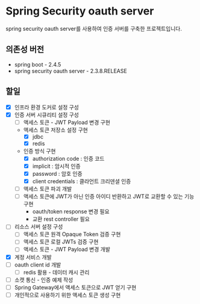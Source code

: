 # Spring Security oauth server

spring security oauth server를 사용하여 인증 서버를 구축한 프로젝트입니다.

## 의존성 버전

- spring boot - 2.4.5
- spring security oauth server - 2.3.8.RELEASE

## 할일

- [x] 인프라 환경 도커로 설정 구성
- [x] 인증 서버 시큐리티 설정 구성
  - [ ] 액세스 토큰 - JWT Payload 변경 구현
  - 액세스 토큰 저장소 설정 구현
    - [x] jdbc
    - [x] redis
  - 인증 방식 구현
    - [x] authorization code : 인증 코드
    - [x] implicit : 암시적 인증
    - [x] password : 암호 인증
    - [x] client credentials : 클라언트 크리덴셜 인증
  - [ ] 액세스 토큰 파괴 개발
  - [ ] 액세스 토큰에 JWT가 아닌 인증 아이디 반환하고 JWT로 교환할 수 있는 기능 구현
    - oauth/token response 변경 필요
    - 교환 rest controller 필요
- [ ] 리소스 서버 설정 구성
  - [ ] 액세스 토큰 원격 Opaque Token 검증 구현
  - [ ] 액세스 토큰 로컬 JWTs 검증 구현
  - [ ] 액세스 토큰 - JWT Payload 변경 개발
- [x] 계정 서비스 개발
- [ ] oauth client id 개발
  - [ ] redis 활용 - 데이터 캐시 관리
- [ ] 소캣 통신 - 인증 예제 작성
- [ ] Spring Gateway에서 액세스 토큰으로 JWT 얻기 구현
- [ ] 개인적으로 사용하기 위한 액세스 토큰 생성 구현